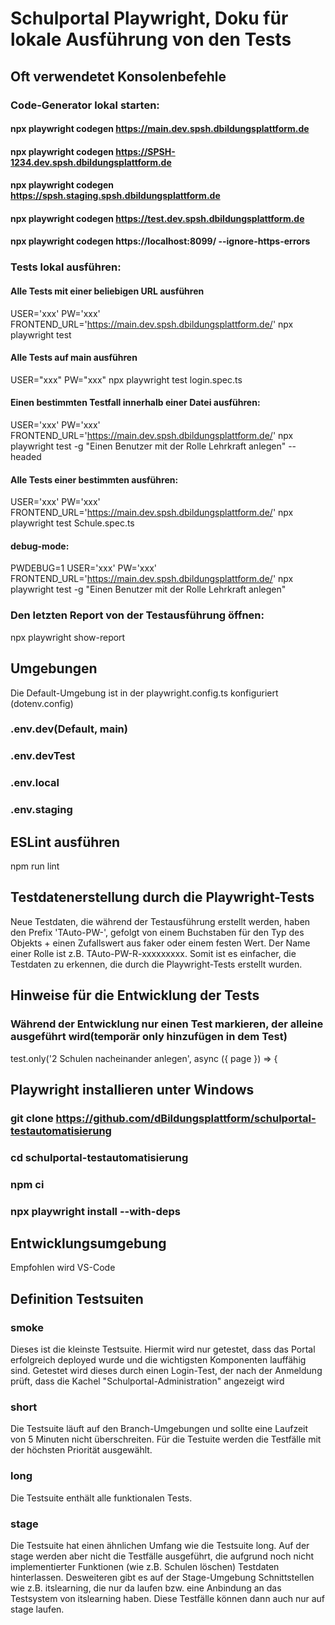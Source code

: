 # Schulportal Playwright, Doku für lokale Ausführung von den Tests

## Oft verwendetet Konsolenbefehle

### Code-Generator lokal starten:

#### npx playwright codegen https://main.dev.spsh.dbildungsplattform.de

#### npx playwright codegen https://SPSH-1234.dev.spsh.dbildungsplattform.de

#### npx playwright codegen https://spsh.staging.spsh.dbildungsplattform.de

#### npx playwright codegen https://test.dev.spsh.dbildungsplattform.de

#### npx playwright codegen https://localhost:8099/ --ignore-https-errors

### Tests lokal ausführen:

#### Alle Tests mit einer beliebigen URL ausführen

USER='xxx' PW='xxx' FRONTEND_URL='https://main.dev.spsh.dbildungsplattform.de/' npx playwright test

#### Alle Tests auf main ausführen

USER="xxx" PW="xxx" npx playwright test login.spec.ts

#### Einen bestimmten Testfall innerhalb einer Datei ausführen:

USER='xxx' PW='xxx' FRONTEND_URL='https://main.dev.spsh.dbildungsplattform.de/' npx playwright test -g "Einen Benutzer mit der Rolle Lehrkraft anlegen" --headed

#### Alle Tests einer bestimmten ausführen:

USER='xxx' PW='xxx' FRONTEND_URL='https://main.dev.spsh.dbildungsplattform.de/' npx playwright test Schule.spec.ts

#### debug-mode:

PWDEBUG=1 USER='xxx' PW='xxx' FRONTEND_URL='https://main.dev.spsh.dbildungsplattform.de/' npx playwright test -g "Einen Benutzer mit der Rolle Lehrkraft anlegen"

### Den letzten Report von der Testausführung öffnen:

npx playwright show-report

## Umgebungen

Die Default-Umgebung ist in der playwright.config.ts konfiguriert (dotenv.config)

### .env.dev(Default, main)

### .env.devTest

### .env.local

### .env.staging

## ESLint ausführen

npm run lint

## Testdatenerstellung durch die Playwright-Tests

Neue Testdaten, die während der Testausführung erstellt werden, haben den Prefix 'TAuto-PW-', gefolgt von einem Buchstaben für den Typ des Objekts + einen Zufallswert 
aus faker oder einem festen Wert. Der Name einer Rolle ist z.B. TAuto-PW-R-xxxxxxxxx. Somit ist es einfacher, die Testdaten zu erkennen, die durch die Playwright-Tests erstellt wurden.

## Hinweise für die Entwicklung der Tests

### Während der Entwicklung nur einen Test markieren, der alleine ausgeführt wird(temporär only hinzufügen in dem Test)

test.only('2 Schulen nacheinander anlegen', async ({ page }) => {

## Playwright installieren unter Windows

### git clone https://github.com/dBildungsplattform/schulportal-testautomatisierung

### cd schulportal-testautomatisierung

### npm ci

### npx playwright install --with-deps

## Entwicklungsumgebung

Empfohlen wird VS-Code

## Definition Testsuiten
### smoke
Dieses ist die kleinste Testsuite. Hiermit wird nur getestet, dass das Portal erfolgreich deployed wurde und die wichtigsten Komponenten lauffähig sind.
Getestet wird dieses durch einen Login-Test, der nach der Anmeldung prüft, dass die Kachel "Schulportal-Administration" angezeigt wird
### short
Die Testsuite läuft auf den Branch-Umgebungen und sollte eine Laufzeit von 5 Minuten nicht überschreiten. Für die Testuite werden die Testfälle mit der höchsten Priorität ausgewählt.
### long
Die Testsuite enthält alle funktionalen Tests.
### stage
Die Testsuite hat einen ähnlichen Umfang wie die Testsuite long. Auf der stage werden aber nicht die Testfälle ausgeführt, die aufgrund noch nicht implementierter Funktionen (wie z.B. Schulen löschen) Testdaten hinterlassen.
Desweiteren gibt es auf der Stage-Umgebung Schnittstellen wie z.B. itslearning, die nur da laufen bzw. eine Anbindung an das Testsystem von itslearning haben. Diese Testfälle können dann auch nur auf stage laufen.